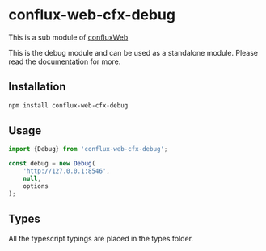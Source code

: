 # conflux-web-cfx-debug

This is a sub module of [confluxWeb][repo]

This is the debug module and can be used as a standalone module.
Please read the [documentation][docs] for more.

## Installation

```bash
npm install conflux-web-cfx-debug
```

## Usage

```js
import {Debug} from 'conflux-web-cfx-debug';

const debug = new Debug(
    'http://127.0.0.1:8546',
    null,
    options
);
```

## Types

All the typescript typings are placed in the types folder.

[repo]: https://github.com/Conflux-Chain/ConfluxWeb
[docs]: https://conflux-chain.github.io/conflux-doc
